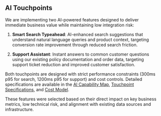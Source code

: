 ## AI Touchpoints

We are implementing two AI-powered features designed to deliver immediate business value while maintaining low integration risk:

1. **Smart Search Typeahead**: AI-enhanced search suggestions that understand natural language queries and product context, targeting conversion rate improvement through reduced search friction.

2. **Support Assistant**: Instant answers to common customer questions using our existing policy documentation and order data, targeting support ticket reduction and improved customer satisfaction.

Both touchpoints are designed with strict performance constraints (300ms p95 for search, 1200ms p95 for support) and cost controls. Detailed specifications are available in the [AI Capability Map](/docs/ai-first/ai-capability-map.md), [Touchpoint Specifications](/docs/ai-first/touchpoints.md), and [Cost Model](/docs/ai-first/cost-model.md).

These features were selected based on their direct impact on key business metrics, low technical risk, and alignment with existing data sources and infrastructure.
